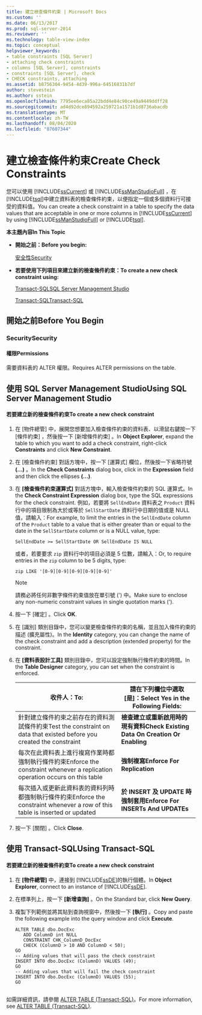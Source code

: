 ```yaml
---
title: 建立檢查條件約束 | Microsoft Docs
ms.custom: ''
ms.date: 06/13/2017
ms.prod: sql-server-2014
ms.reviewer: ''
ms.technology: table-view-index
ms.topic: conceptual
helpviewer_keywords:
- table constraints [SQL Server]
- attaching check constraints
- columns [SQL Server], constraints
- constraints [SQL Server], check
- CHECK constraints, attaching
ms.assetid: b8756304-9454-4d39-996a-64516831b7df
author: stevestein
ms.author: sstein
ms.openlocfilehash: 7795ee6eca85a22bdd4e84c90ce49a9449ddff28
ms.sourcegitcommit: ad4d92dce894592a259721a1571b1d8736abacdb
ms.translationtype: MT
ms.contentlocale: zh-TW
ms.lasthandoff: 08/04/2020
ms.locfileid: "87607344"
---
```

# <a name="create-check-constraints"></a><span data-ttu-id="f6c32-102">建立檢查條件約束</span><span class="sxs-lookup"><span data-stu-id="f6c32-102">Create Check Constraints</span></span>
  <span data-ttu-id="f6c32-103">您可以使用 [!INCLUDE[ssCurrent](../../includes/sscurrent-md.md)] 或 [!INCLUDE[ssManStudioFull](../../includes/ssmanstudiofull-md.md)] ，在 [!INCLUDE[tsql](../../includes/tsql-md.md)]中建立資料表的檢查條件約束，以便指定一個或多個資料行可接受的資料值。</span><span class="sxs-lookup"><span data-stu-id="f6c32-103">You can create a check constraint in a table to specify the data values that are acceptable in one or more columns in [!INCLUDE[ssCurrent](../../includes/sscurrent-md.md)] by using [!INCLUDE[ssManStudioFull](../../includes/ssmanstudiofull-md.md)] or [!INCLUDE[tsql](../../includes/tsql-md.md)].</span></span>  
  
 <span data-ttu-id="f6c32-104">**本主題內容**</span><span class="sxs-lookup"><span data-stu-id="f6c32-104">**In This Topic**</span></span>  
  
-   <span data-ttu-id="f6c32-105">**開始之前：**</span><span class="sxs-lookup"><span data-stu-id="f6c32-105">**Before you begin:**</span></span>  
  
     [<span data-ttu-id="f6c32-106">安全性</span><span class="sxs-lookup"><span data-stu-id="f6c32-106">Security</span></span>](#Security)  
  
-   <span data-ttu-id="f6c32-107">**若要使用下列項目來建立新的檢查條件約束：**</span><span class="sxs-lookup"><span data-stu-id="f6c32-107">**To create a new check constraint using:**</span></span>  
  
     [<span data-ttu-id="f6c32-108">Transact-SQL</span><span class="sxs-lookup"><span data-stu-id="f6c32-108">SQL Server Management Studio</span></span>](#SSMSProcedure)  
  
     [<span data-ttu-id="f6c32-109">Transact-SQL</span><span class="sxs-lookup"><span data-stu-id="f6c32-109">Transact-SQL</span></span>](#TsqlProcedure)  
  
##  <a name="before-you-begin"></a><a name="BeforeYouBegin"></a> <span data-ttu-id="f6c32-110">開始之前</span><span class="sxs-lookup"><span data-stu-id="f6c32-110">Before You Begin</span></span>  
  
###  <a name="security"></a><a name="Security"></a> <span data-ttu-id="f6c32-111">Security</span><span class="sxs-lookup"><span data-stu-id="f6c32-111">Security</span></span>  
  
####  <a name="permissions"></a><a name="Permissions"></a> <span data-ttu-id="f6c32-112">權限</span><span class="sxs-lookup"><span data-stu-id="f6c32-112">Permissions</span></span>  
 <span data-ttu-id="f6c32-113">需要資料表的 ALTER 權限。</span><span class="sxs-lookup"><span data-stu-id="f6c32-113">Requires ALTER permissions on the table.</span></span>  
  
##  <a name="using-sql-server-management-studio"></a><a name="SSMSProcedure"></a> <span data-ttu-id="f6c32-114">使用 SQL Server Management Studio</span><span class="sxs-lookup"><span data-stu-id="f6c32-114">Using SQL Server Management Studio</span></span>  
  
#### <a name="to-create-a-new-check-constraint"></a><span data-ttu-id="f6c32-115">若要建立新的檢查條件約束</span><span class="sxs-lookup"><span data-stu-id="f6c32-115">To create a new check constraint</span></span>  
  
1.  <span data-ttu-id="f6c32-116">在 [物件總管]  中，展開您想要加入檢查條件約束的資料表、以滑鼠右鍵按一下 [條件約束]  ，然後按一下 [新增條件約束]  。</span><span class="sxs-lookup"><span data-stu-id="f6c32-116">In **Object Explorer**, expand the table to which you want to add a check constraint, right-click **Constraints** and click **New Constraint**.</span></span>  
  
2.  <span data-ttu-id="f6c32-117">在 [檢查條件約束]  對話方塊中，按一下 [運算式]  欄位，然後按一下省略符號 **(...)** 。</span><span class="sxs-lookup"><span data-stu-id="f6c32-117">In the **Check Constraints** dialog box, click in the **Expression** field and then click the ellipses **(...)**.</span></span>  
  
3.  <span data-ttu-id="f6c32-118">在 **[檢查條件約束運算式]** 對話方塊中，輸入檢查條件約束的 SQL 運算式。</span><span class="sxs-lookup"><span data-stu-id="f6c32-118">In the **Check Constraint Expression** dialog box, type the SQL expressions for the check constraint.</span></span> <span data-ttu-id="f6c32-119">例如，若要將 `SellEndDate` 資料表之 `Product` 資料行中的項目限制為大於或等於 `SellStartDate` 資料行中日期的值或是 NULL 值，請輸入：</span><span class="sxs-lookup"><span data-stu-id="f6c32-119">For example, to limit the entries in the `SellEndDate` column of the `Product` table to a value that is either greater than or equal to the date in the `SellStartDate` column or is a NULL value, type:</span></span>  
  
    ```  
    SellEndDate >= SellStartDate OR SellEndDate IS NULL  
    ```  
  
     <span data-ttu-id="f6c32-120">或者，若要要求 `zip` 資料行中的項目必須是 5 位數，請輸入：</span><span class="sxs-lookup"><span data-stu-id="f6c32-120">Or, to require entries in the `zip` column to be 5 digits, type:</span></span>  
  
    ```  
    zip LIKE '[0-9][0-9][0-9][0-9][0-9]'  
    ```  
  
    > [!NOTE]  
    >  <span data-ttu-id="f6c32-121">請務必將任何非數字條件約束值放在單引號 (') 中。</span><span class="sxs-lookup"><span data-stu-id="f6c32-121">Make sure to enclose any non-numeric constraint values in single quotation marks (').</span></span>  
  
4.  <span data-ttu-id="f6c32-122">按一下 [確定]  。</span><span class="sxs-lookup"><span data-stu-id="f6c32-122">Click **OK**.</span></span>  
  
5.  <span data-ttu-id="f6c32-123">在 [識別]  類別目錄中，您可以變更檢查條件約束的名稱，並且加入條件約束的描述 (擴充屬性)。</span><span class="sxs-lookup"><span data-stu-id="f6c32-123">In the **Identity** category, you can change the name of the check constraint and add a description (extended property) for the constraint.</span></span>  
  
6.  <span data-ttu-id="f6c32-124">在 **[資料表設計工具]** 類別目錄中，您可以設定強制執行條件約束的時間。</span><span class="sxs-lookup"><span data-stu-id="f6c32-124">In the **Table Designer** category, you can set when the constraint is enforced.</span></span>  
  
    |<span data-ttu-id="f6c32-125">**收件人：**</span><span class="sxs-lookup"><span data-stu-id="f6c32-125">**To:**</span></span>|<span data-ttu-id="f6c32-126">**請在下列欄位中選取 [是]：**</span><span class="sxs-lookup"><span data-stu-id="f6c32-126">**Select Yes in the Following Fields:**</span></span>|  
    |-------------|---------------------------------------------|  
    |<span data-ttu-id="f6c32-127">針對建立條件約束之前存在的資料測試條件約束</span><span class="sxs-lookup"><span data-stu-id="f6c32-127">Test the constraint on data that existed before you created the constraint</span></span>|<span data-ttu-id="f6c32-128">**檢查建立或重新啟用時的現有資料**</span><span class="sxs-lookup"><span data-stu-id="f6c32-128">**Check Existing Data On Creation Or Enabling**</span></span>|  
    |<span data-ttu-id="f6c32-129">每次在此資料表上進行複寫作業時都強制執行條件約束</span><span class="sxs-lookup"><span data-stu-id="f6c32-129">Enforce the constraint whenever a replication operation occurs on this table</span></span>|<span data-ttu-id="f6c32-130">**強制複寫**</span><span class="sxs-lookup"><span data-stu-id="f6c32-130">**Enforce For Replication**</span></span>|  
    |<span data-ttu-id="f6c32-131">每次插入或更新此資料表的資料列時都強制執行條件約束</span><span class="sxs-lookup"><span data-stu-id="f6c32-131">Enforce the constraint whenever a row of this table is inserted or updated</span></span>|<span data-ttu-id="f6c32-132">**於 INSERT 及 UPDATE 時強制套用**</span><span class="sxs-lookup"><span data-stu-id="f6c32-132">**Enforce For INSERTs And UPDATEs**</span></span>|  
  
7.  <span data-ttu-id="f6c32-133">按一下 [關閉]  。</span><span class="sxs-lookup"><span data-stu-id="f6c32-133">Click **Close**.</span></span>  
  
##  <a name="using-transact-sql"></a><a name="TsqlProcedure"></a> <span data-ttu-id="f6c32-134">使用 Transact-SQL</span><span class="sxs-lookup"><span data-stu-id="f6c32-134">Using Transact-SQL</span></span>  
  
#### <a name="to-create-a-new-check-constraint"></a><span data-ttu-id="f6c32-135">若要建立新的檢查條件約束</span><span class="sxs-lookup"><span data-stu-id="f6c32-135">To create a new check constraint</span></span>  
  
1.  <span data-ttu-id="f6c32-136">在 **[物件總管]** 中，連接到 [!INCLUDE[ssDE](../../includes/ssde-md.md)]的執行個體。</span><span class="sxs-lookup"><span data-stu-id="f6c32-136">In **Object Explorer**, connect to an instance of [!INCLUDE[ssDE](../../includes/ssde-md.md)].</span></span>  
  
2.  <span data-ttu-id="f6c32-137">在標準列上，按一下 **[新增查詢]** 。</span><span class="sxs-lookup"><span data-stu-id="f6c32-137">On the Standard bar, click **New Query**.</span></span>  
  
3.  <span data-ttu-id="f6c32-138">複製下列範例並將其貼到查詢視窗中，然後按一下 **[執行]** 。</span><span class="sxs-lookup"><span data-stu-id="f6c32-138">Copy and paste the following example into the query window and click **Execute**.</span></span>  
  
    ```  
    ALTER TABLE dbo.DocExc   
       ADD ColumnD int NULL   
       CONSTRAINT CHK_ColumnD_DocExc   
       CHECK (ColumnD > 10 AND ColumnD < 50);  
    GO  
    -- Adding values that will pass the check constraint  
    INSERT INTO dbo.DocExc (ColumnD) VALUES (49);  
    GO  
    -- Adding values that will fail the check constraint  
    INSERT INTO dbo.DocExc (ColumnD) VALUES (55);  
    GO  
  
    ```  
  
 <span data-ttu-id="f6c32-139">如需詳細資訊，請參閱 [ALTER TABLE &#40;Transact-SQL&#41;](/sql/t-sql/statements/alter-table-transact-sql)。</span><span class="sxs-lookup"><span data-stu-id="f6c32-139">For more information, see [ALTER TABLE &#40;Transact-SQL&#41;](/sql/t-sql/statements/alter-table-transact-sql).</span></span>  
  
###  <a name="TsqlExample"></a>  
